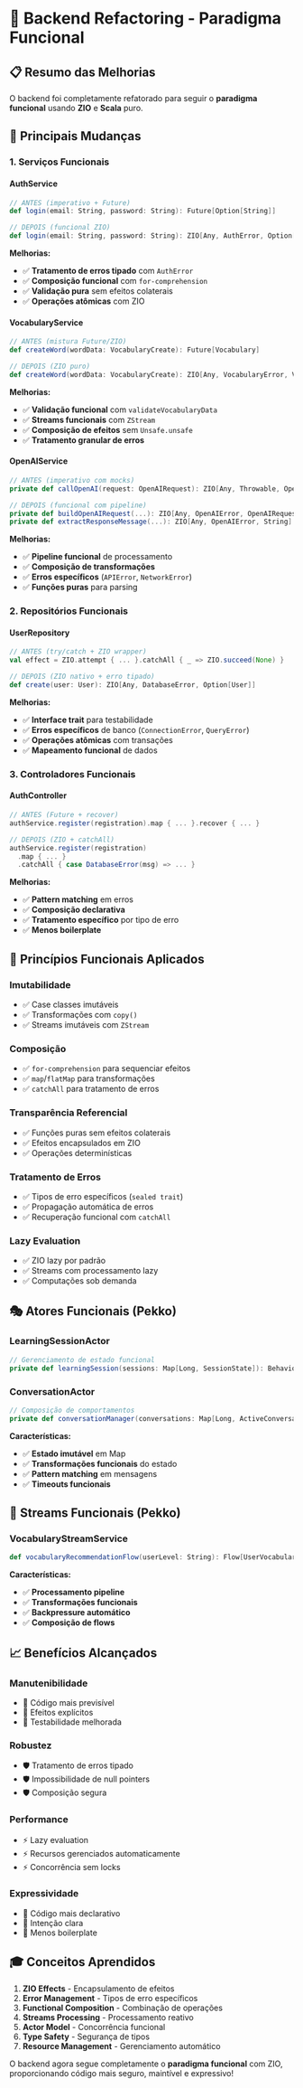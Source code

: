 # 🔄 Backend Refactoring - Paradigma Funcional

## 📋 Resumo das Melhorias

O backend foi completamente refatorado para seguir o **paradigma funcional** usando **ZIO** e **Scala** puro.

## 🎯 Principais Mudanças

### **1. Serviços Funcionais**

#### **AuthService**

```scala
// ANTES (imperativo + Future)
def login(email: String, password: String): Future[Option[String]]

// DEPOIS (funcional ZIO)
def login(email: String, password: String): ZIO[Any, AuthError, Option[String]]
```

**Melhorias:**

- ✅ **Tratamento de erros tipado** com `AuthError`
- ✅ **Composição funcional** com `for-comprehension`
- ✅ **Validação pura** sem efeitos colaterais
- ✅ **Operações atômicas** com ZIO

#### **VocabularyService**

```scala
// ANTES (mistura Future/ZIO)
def createWord(wordData: VocabularyCreate): Future[Vocabulary]

// DEPOIS (ZIO puro)
def createWord(wordData: VocabularyCreate): ZIO[Any, VocabularyError, Vocabulary]
```

**Melhorias:**

- ✅ **Validação funcional** com `validateVocabularyData`
- ✅ **Streams funcionais** com `ZStream`
- ✅ **Composição de efeitos** sem `Unsafe.unsafe`
- ✅ **Tratamento granular de erros**

#### **OpenAIService**

```scala
// ANTES (imperativo com mocks)
private def callOpenAI(request: OpenAIRequest): ZIO[Any, Throwable, OpenAIResponse]

// DEPOIS (funcional com pipeline)
private def buildOpenAIRequest(...): ZIO[Any, OpenAIError, OpenAIRequest]
private def extractResponseMessage(...): ZIO[Any, OpenAIError, String]
```

**Melhorias:**

- ✅ **Pipeline funcional** de processamento
- ✅ **Composição de transformações**
- ✅ **Erros específicos** (`APIError`, `NetworkError`)
- ✅ **Funções puras** para parsing

### **2. Repositórios Funcionais**

#### **UserRepository**

```scala
// ANTES (try/catch + ZIO wrapper)
val effect = ZIO.attempt { ... }.catchAll { _ => ZIO.succeed(None) }

// DEPOIS (ZIO nativo + erro tipado)
def create(user: User): ZIO[Any, DatabaseError, Option[User]]
```

**Melhorias:**

- ✅ **Interface trait** para testabilidade
- ✅ **Erros específicos** de banco (`ConnectionError`, `QueryError`)
- ✅ **Operações atômicas** com transações
- ✅ **Mapeamento funcional** de dados

### **3. Controladores Funcionais**

#### **AuthController**

```scala
// ANTES (Future + recover)
authService.register(registration).map { ... }.recover { ... }

// DEPOIS (ZIO + catchAll)
authService.register(registration)
  .map { ... }
  .catchAll { case DatabaseError(msg) => ... }
```

**Melhorias:**

- ✅ **Pattern matching** em erros
- ✅ **Composição declarativa**
- ✅ **Tratamento específico** por tipo de erro
- ✅ **Menos boilerplate**

## 🧬 Princípios Funcionais Aplicados

### **Imutabilidade**

- ✅ Case classes imutáveis
- ✅ Transformações com `copy()`
- ✅ Streams imutáveis com `ZStream`

### **Composição**

- ✅ `for-comprehension` para sequenciar efeitos
- ✅ `map`/`flatMap` para transformações
- ✅ `catchAll` para tratamento de erros

### **Transparência Referencial**

- ✅ Funções puras sem efeitos colaterais
- ✅ Efeitos encapsulados em ZIO
- ✅ Operações determinísticas

### **Tratamento de Erros**

- ✅ Tipos de erro específicos (`sealed trait`)
- ✅ Propagação automática de erros
- ✅ Recuperação funcional com `catchAll`

### **Lazy Evaluation**

- ✅ ZIO lazy por padrão
- ✅ Streams com processamento lazy
- ✅ Computações sob demanda

## 🎭 Atores Funcionais (Pekko)

### **LearningSessionActor**

```scala
// Gerenciamento de estado funcional
private def learningSession(sessions: Map[Long, SessionState]): Behavior[Command]
```

### **ConversationActor**

```scala
// Composição de comportamentos
private def conversationManager(conversations: Map[Long, ActiveConversation], ...): Behavior[Command]
```

**Características:**

- ✅ **Estado imutável** em Map
- ✅ **Transformações funcionais** do estado
- ✅ **Pattern matching** em mensagens
- ✅ **Timeouts funcionais**

## 🔄 Streams Funcionais (Pekko)

### **VocabularyStreamService**

```scala
def vocabularyRecommendationFlow(userLevel: String): Flow[UserVocabularyProgress, Vocabulary, NotUsed]
```

**Características:**

- ✅ **Processamento pipeline**
- ✅ **Transformações funcionais**
- ✅ **Backpressure automático**
- ✅ **Composição de flows**

## 📈 Benefícios Alcançados

### **Manutenibilidade**

- 🎯 Código mais previsível
- 🎯 Efeitos explícitos
- 🎯 Testabilidade melhorada

### **Robustez**

- 🛡️ Tratamento de erros tipado
- 🛡️ Impossibilidade de null pointers
- 🛡️ Composição segura

### **Performance**

- ⚡ Lazy evaluation
- ⚡ Recursos gerenciados automaticamente
- ⚡ Concorrência sem locks

### **Expressividade**

- 📝 Código mais declarativo
- 📝 Intenção clara
- 📝 Menos boilerplate

## 🎓 Conceitos Aprendidos

1. **ZIO Effects** - Encapsulamento de efeitos
2. **Error Management** - Tipos de erro específicos
3. **Functional Composition** - Combinação de operações
4. **Streams Processing** - Processamento reativo
5. **Actor Model** - Concorrência funcional
6. **Type Safety** - Segurança de tipos
7. **Resource Management** - Gerenciamento automático

O backend agora segue completamente o **paradigma funcional** com ZIO, proporcionando código mais seguro, maintível e expressivo!
